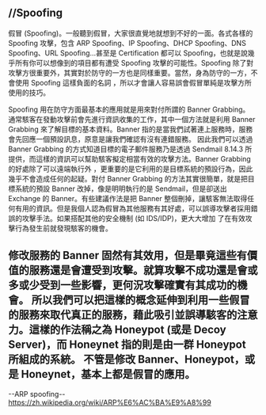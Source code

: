//Spoofing
---
假冒 (Spoofing)。一般聽到假冒，大家很直覺地就想到不好的一面。各式各樣的 Spoofing 攻擊，包含 ARP Spoofing、IP Spoofing、DHCP Spoofing、DNS Spoofing、URL Spoofing…甚至是 Certification 都可以
Spoofing，也就是說幾乎所有你可以想像到的項目都有遭受 Spoofing 攻擊的可能性。Spoofing 除了對攻擊方很重要外，其實對於防守的一方也是同樣重要。當然，身為防守的一方，不會使用 Spoofing 這樣負面的名詞
，所以才會讓人容易誤會假冒單純是攻擊方所使用的技巧。

Spoofing 用在防守方面最基本的應用就是用來對付所謂的 Banner Grabbing。
通常駭客在發動攻擊前會先進行資訊收集的工作，其中一個方法就是利用 Banner Grabbing 來了解目標的基本資料。Banner 指的是當我們試著連上服務時，服務會先回應一個預設訊息，原意是讓我們確認有沒有連錯服務。
因此我們可以透過 Banner Grabbing 的方式知道目標的電子郵件服務乃是透過 Sendmail 8.14.3 所提供，而這樣的資訊可以幫助駭客擬定相當有效的攻擊方法。Banner Grabbing 的好處除了可以遠端執行外
，更重要的是它利用的是目標系統的預設行為，因此幾乎不會造成任何的起疑。對付 Banner Grabbing 的方法其實很簡單，就是把目標系統的預設 Banner 改掉，像是明明執行的是 Sendmail，但是卻送出 Exchange 
的 Banner。有些建議作法是把 Banner 整個刪掉，讓駭客無法取得任何有用的資訊。但是我個人認為假冒為其他服務有其好處，可以誤導攻擊者採用錯誤的攻擊手法。如果搭配其他的安全機制 (如 IDS/IDP)，更大大增加
了在有效攻擊行為發生前就發現駭客的機會。

修改服務的 Banner 固然有其效用，但是畢竟這些有價值的服務還是會遭受到攻擊。就算攻擊不成功還是會或多或少受到一些影響，更何況攻擊確實有其成功的機會。
所以我們可以把這樣的概念延伸到利用一些假冒的服務來取代真正的服務，藉此吸引並誤導駭客的注意力。這樣的作法稱之為 Honeypot (或是 Decoy Server)，而 Honeynet 指的則是由一群 Honeypot 所組成的系統。
不管是修改 Banner、Honeypot，或是 Honeynet，基本上都是假冒的應用。
---
--ARP spoofing--
https://zh.wikipedia.org/wiki/ARP%E6%AC%BA%E9%A8%99

